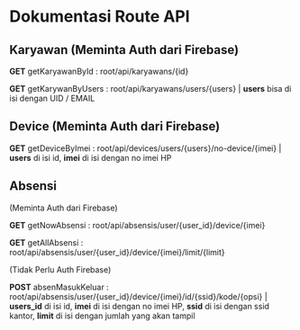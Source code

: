 # Dokumentasi Route API

## Karyawan (Meminta Auth dari Firebase)
**GET** getKaryawanById : root/api/karyawans/{id}

**GET** getKarywanByUsers : root/api/karyawans/users/{users}  | **users** bisa di isi dengan UID / EMAIL


## Device (Meminta Auth dari Firebase)
**GET** getDeviceByImei : root/api/devices/users/{users}/no-device/{imei} | **users** di isi id, **imei** di isi dengan no imei HP


## Absensi
(Meminta Auth dari Firebase)

**GET** getNowAbsensi : root/api/absensis/user/{user_id}/device/{imei}

**GET** getAllAbsensi : root/api/absensis/user/{user_id}/device/{imei}/limit/{limit}

(Tidak Perlu Auth Firebase)

**POST** absenMasukKeluar : root/api/absensis/user/{user_id}/device/{imei}/id/{ssid}/kode/{opsi} | **users_id** di isi id, **imei** di isi dengan no imei HP, **ssid** di isi dengan ssid kantor, **limit** di isi dengan jumlah yang akan tampil
